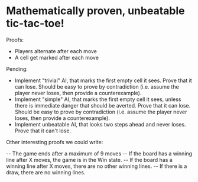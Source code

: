 # Mathematically proven, unbeatable tic-tac-toe!

Proofs:

- Players alternate after each move
- A cell get marked after each move

Pending:

- Implement "trivial" AI, that marks the first empty cell it sees. Prove that it can lose. Should be easy to prove by contradiction (i.e. assume the player never loses, then provide a counterexample).
- Implement "simple" AI, that marks the first empty cell it sees, unless there is immediate danger that should be averted. Prove that it can lose. Should be easy to prove by contradiction (i.e. assume the player never loses, then provide a counterexample).
- Implement unbeatable AI, that looks two steps ahead and never loses. Prove that it can't lose.

Other interesting proofs we could write:

-- The game ends after a maximum of 9 moves
-- If the board has a winning line after X moves, the game is in the Win state.
-- If the board has a winning line after X moves, there are no other winning lines.
-- If there is a draw, there are no winning lines.
